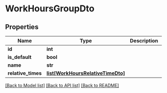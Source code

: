 # WorkHoursGroupDto

## Properties
Name | Type | Description | Notes
------------ | ------------- | ------------- | -------------
**id** | **int** |  | [optional] 
**is_default** | **bool** |  | [optional] 
**name** | **str** |  | [optional] 
**relative_times** | [**list[WorkHoursRelativeTimeDto]**](WorkHoursRelativeTimeDto.md) |  | [optional] 

[[Back to Model list]](../README.md#documentation-for-models) [[Back to API list]](../README.md#documentation-for-api-endpoints) [[Back to README]](../README.md)


